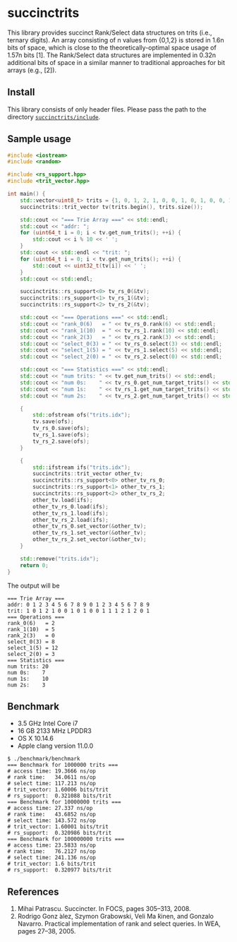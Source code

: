# succinctrits
This library provides succinct Rank/Select data structures on trits (i.e., ternary digits). An array consisting of n values from {0,1,2} is stored in 1.6n bits of space, which is close to the theoretically-optimal space usage of 1.57n bits [1]. The Rank/Select data structures are implemented in 0.32n additional bits of space in a similar manner to traditional approaches for bit arrays (e.g., [2]).

## Install

This library consists of only header files. Please pass the path to the directory [`succinctrits/include`](https://github.com/kampersanda/succinctrits/tree/master/include).

## Sample usage

```c++
#include <iostream>
#include <random>

#include <rs_support.hpp>
#include <trit_vector.hpp>

int main() {
    std::vector<uint8_t> trits = {1, 0, 1, 2, 1, 0, 0, 1, 0, 1, 0, 0, 1, 1, 1, 2, 1, 2, 0, 1};
    succinctrits::trit_vector tv(trits.begin(), trits.size());

    std::cout << "=== Trie Array ===" << std::endl;
    std::cout << "addr: ";
    for (uint64_t i = 0; i < tv.get_num_trits(); ++i) {
        std::cout << i % 10 << ' ';
    }
    std::cout << std::endl << "trit: ";
    for (uint64_t i = 0; i < tv.get_num_trits(); ++i) {
        std::cout << uint32_t(tv[i]) << ' ';
    }
    std::cout << std::endl;

    succinctrits::rs_support<0> tv_rs_0(&tv);
    succinctrits::rs_support<1> tv_rs_1(&tv);
    succinctrits::rs_support<2> tv_rs_2(&tv);

    std::cout << "=== Operations ===" << std::endl;
    std::cout << "rank_0(6)   = " << tv_rs_0.rank(6) << std::endl;
    std::cout << "rank_1(10)  = " << tv_rs_1.rank(10) << std::endl;
    std::cout << "rank_2(3)   = " << tv_rs_2.rank(3) << std::endl;
    std::cout << "select_0(3) = " << tv_rs_0.select(3) << std::endl;
    std::cout << "select_1(5) = " << tv_rs_1.select(5) << std::endl;
    std::cout << "select_2(0) = " << tv_rs_2.select(0) << std::endl;

    std::cout << "=== Statistics ===" << std::endl;
    std::cout << "num trits: " << tv.get_num_trits() << std::endl;
    std::cout << "num 0s:    " << tv_rs_0.get_num_target_trits() << std::endl;
    std::cout << "num 1s:    " << tv_rs_1.get_num_target_trits() << std::endl;
    std::cout << "num 2s:    " << tv_rs_2.get_num_target_trits() << std::endl;

    {
        std::ofstream ofs("trits.idx");
        tv.save(ofs);
        tv_rs_0.save(ofs);
        tv_rs_1.save(ofs);
        tv_rs_2.save(ofs);
    }

    {
        std::ifstream ifs("trits.idx");
        succinctrits::trit_vector other_tv;
        succinctrits::rs_support<0> other_tv_rs_0;
        succinctrits::rs_support<1> other_tv_rs_1;
        succinctrits::rs_support<2> other_tv_rs_2;
        other_tv.load(ifs);
        other_tv_rs_0.load(ifs);
        other_tv_rs_1.load(ifs);
        other_tv_rs_2.load(ifs);
        other_tv_rs_0.set_vector(&other_tv);
        other_tv_rs_1.set_vector(&other_tv);
        other_tv_rs_2.set_vector(&other_tv);
    }

    std::remove("trits.idx");
    return 0;
}
```

The output will be

```
=== Trie Array ===
addr: 0 1 2 3 4 5 6 7 8 9 0 1 2 3 4 5 6 7 8 9 
trit: 1 0 1 2 1 0 0 1 0 1 0 0 1 1 1 2 1 2 0 1 
=== Operations ===
rank_0(6)   = 2
rank_1(10)  = 5
rank_2(3)   = 0
select_0(3) = 8
select_1(5) = 12
select_2(0) = 3
=== Statistics ===
num trits: 20
num 0s:    7
num 1s:    10
num 2s:    3
```

## Benchmark

- 3.5 GHz Intel Core i7
- 16 GB 2133 MHz LPDDR3
- OS X 10.14.6
- Apple clang version 11.0.0

```
$ ./benchmark/benchmark 
=== Benchmark for 1000000 trits ===
# access time: 19.3666 ns/op
# rank time:   34.0611 ns/op
# select time: 117.213 ns/op
# trit_vector: 1.60006 bits/trit
# rs_support:  0.321088 bits/trit
=== Benchmark for 10000000 trits ===
# access time: 27.337 ns/op
# rank time:   43.6852 ns/op
# select time: 143.572 ns/op
# trit_vector: 1.60001 bits/trit
# rs_support:  0.320986 bits/trit
=== Benchmark for 100000000 trits ===
# access time: 23.5833 ns/op
# rank time:   76.2127 ns/op
# select time: 241.136 ns/op
# trit_vector: 1.6 bits/trit
# rs_support:  0.320977 bits/trit
```

## References

1. Mihai Patrascu. Succincter. In FOCS, pages 305–313, 2008.
2. Rodrigo Gonz ́alez, Szymon Grabowski, Veli Ma ̈kinen, and Gonzalo Navarro. Practical implementation of rank and select queries. In WEA, pages 27–38, 2005.